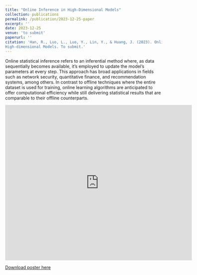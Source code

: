 ```yaml
---
title: "Online Inference in High-Dimensional Models"
collection: publications
permalink: /publication/2023-12-25-paper
excerpt: ''
date: 2023-12-25
venue: 'to submit'
paperurl: ''
citation: 'Han, R., Luo, L., Luo, Y., Lin, Y., & Huang, J. (2023). Online Inference in
High-dimensional Models. To submit.'
---
```

Online statistical inference refers to an inferential method where, as data sequentially becomes available, it’s employed to update the model’s parameters at every step. This approach has broad applications in fields such as network security, quantitative finance, and recommendation systems, among others. In contrast to offline techniques where the entire dataset is used for training, online learning algorithms are anticipated to offer computational efficiency while still delivering statistical results that are comparable to their offline counterparts.

<embed src="https://chattelionluo.github.io/files/Highdimensional_Poster.pdf" type="application/pdf" width="600px" height="500px" />

[Download poster here](http://chattelionluo.github.io/files/Highdimensional_Poster.pdf)
